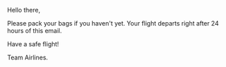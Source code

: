 Hello there,

Please pack your bags if you haven't yet.
Your flight departs right after 24 hours of this email. 

Have a safe flight!

Team Airlines.